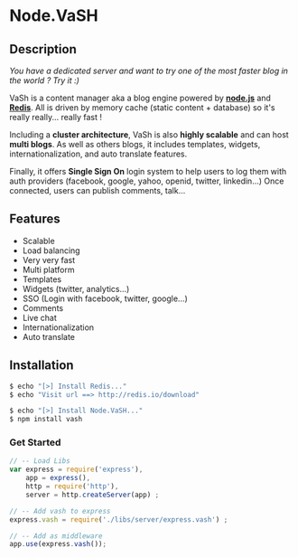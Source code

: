 # Node.VaSH #

## Description ##

*You have a dedicated server and want to try one of the most faster blog in the world ? Try it :)*

VaSh is a content manager aka a blog engine powered by **[node.js](/node.js/ "View all Node.js articles")** and **[Redis](/redis/ "View all Redis articles")**.
All is driven by memory cache (static content + database) so it's really really... really fast !

Including a **cluster architecture**, VaSh is also **highly scalable** and can host **multi blogs**.
As well as others blogs, it includes templates, widgets, internationalization, and auto translate features.

Finally, it offers **Single Sign On** login system to help users to log them with auth providers (facebook, google, yahoo, openid, twitter, linkedin...)
Once connected, users can publish comments, talk...

## Features ##

- Scalable
- Load balancing
- Very very fast
- Multi platform
- Templates
- Widgets (twitter, analytics...)
- SSO (Login with facebook, twitter, google...)
- Comments
- Live chat
- Internationalization
- Auto translate

## Installation ##

``` bash
$ echo "[>] Install Redis..."
$ echo "Visit url ==> http://redis.io/download"

$ echo "[>] Install Node.VaSH..."
$ npm install vash
```

### Get Started ###

``` js
// -- Load Libs
var express = require('express'),
	app = express(),
	http = require('http'),
    server = http.createServer(app) ;

// -- Add vash to express
express.vash = require('./libs/server/express.vash') ;

// -- Add as middleware
app.use(express.vash());
```



